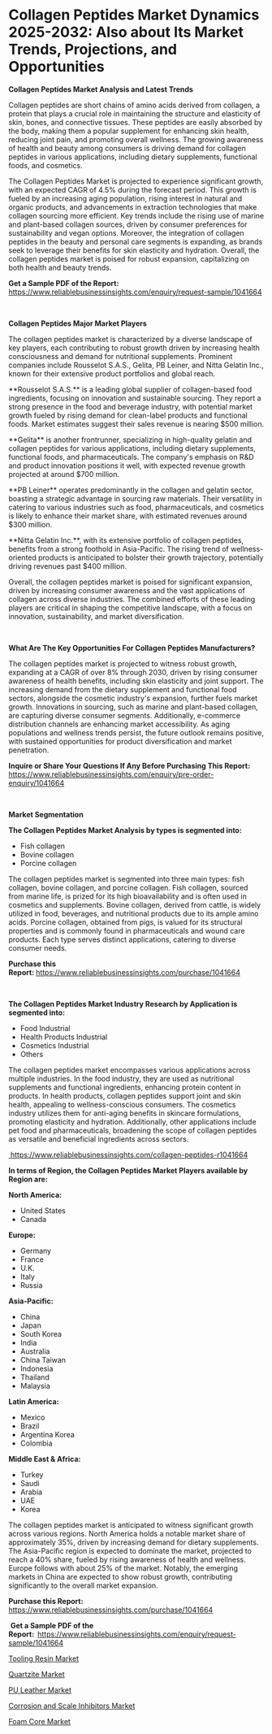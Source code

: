 <p><h1>Collagen Peptides Market Dynamics 2025-2032: Also about Its Market Trends, Projections, and Opportunities</h1></p><p><strong>Collagen Peptides Market Analysis and Latest Trends</strong></p>
<p><p>Collagen peptides are short chains of amino acids derived from collagen, a protein that plays a crucial role in maintaining the structure and elasticity of skin, bones, and connective tissues. These peptides are easily absorbed by the body, making them a popular supplement for enhancing skin health, reducing joint pain, and promoting overall wellness. The growing awareness of health and beauty among consumers is driving demand for collagen peptides in various applications, including dietary supplements, functional foods, and cosmetics.</p><p>The Collagen Peptides Market is projected to experience significant growth, with an expected CAGR of 4.5% during the forecast period. This growth is fueled by an increasing aging population, rising interest in natural and organic products, and advancements in extraction technologies that make collagen sourcing more efficient. Key trends include the rising use of marine and plant-based collagen sources, driven by consumer preferences for sustainability and vegan options. Moreover, the integration of collagen peptides in the beauty and personal care segments is expanding, as brands seek to leverage their benefits for skin elasticity and hydration. Overall, the collagen peptides market is poised for robust expansion, capitalizing on both health and beauty trends.</p></p>
<p><strong>Get a Sample PDF of the Report:&nbsp;</strong> <a href="https://www.reliablebusinessinsights.com/enquiry/request-sample/1041664?utm_campaign=1847&utm_medium=2&utm_source=Github&utm_content=ia&utm_term=31032025&utm_id=collagen-peptides">https://www.reliablebusinessinsights.com/enquiry/request-sample/1041664</a></p>
<p>&nbsp;</p>
<p><strong>Collagen Peptides Major Market Players</strong></p>
<p><p>The collagen peptides market is characterized by a diverse landscape of key players, each contributing to robust growth driven by increasing health consciousness and demand for nutritional supplements. Prominent companies include Rousselot S.A.S., Gelita, PB Leiner, and Nitta Gelatin Inc., known for their extensive product portfolios and global reach.</p><p>**Rousselot S.A.S.** is a leading global supplier of collagen-based food ingredients, focusing on innovation and sustainable sourcing. They report a strong presence in the food and beverage industry, with potential market growth fueled by rising demand for clean-label products and functional foods. Market estimates suggest their sales revenue is nearing $500 million.</p><p>**Gelita** is another frontrunner, specializing in high-quality gelatin and collagen peptides for various applications, including dietary supplements, functional foods, and pharmaceuticals. The company's emphasis on R&D and product innovation positions it well, with expected revenue growth projected at around $700 million.</p><p>**PB Leiner** operates predominantly in the collagen and gelatin sector, boasting a strategic advantage in sourcing raw materials. Their versatility in catering to various industries such as food, pharmaceuticals, and cosmetics is likely to enhance their market share, with estimated revenues around $300 million.</p><p>**Nitta Gelatin Inc.**, with its extensive portfolio of collagen peptides, benefits from a strong foothold in Asia-Pacific. The rising trend of wellness-oriented products is anticipated to bolster their growth trajectory, potentially driving revenues past $400 million.</p><p>Overall, the collagen peptides market is poised for significant expansion, driven by increasing consumer awareness and the vast applications of collagen across diverse industries. The combined efforts of these leading players are critical in shaping the competitive landscape, with a focus on innovation, sustainability, and market diversification.</p></p>
<p>&nbsp;</p>
<p><strong>What Are The Key Opportunities For Collagen Peptides Manufacturers?</strong></p>
<p><p>The collagen peptides market is projected to witness robust growth, expanding at a CAGR of over 8% through 2030, driven by rising consumer awareness of health benefits, including skin elasticity and joint support. The increasing demand from the dietary supplement and functional food sectors, alongside the cosmetic industry's expansion, further fuels market growth. Innovations in sourcing, such as marine and plant-based collagen, are capturing diverse consumer segments. Additionally, e-commerce distribution channels are enhancing market accessibility. As aging populations and wellness trends persist, the future outlook remains positive, with sustained opportunities for product diversification and market penetration.</p></p>
<p><strong>Inquire or Share Your Questions If Any Before Purchasing This Report:</strong> <a href="https://www.reliablebusinessinsights.com/enquiry/pre-order-enquiry/1041664?utm_campaign=1847&utm_medium=2&utm_source=Github&utm_content=ia&utm_term=31032025&utm_id=collagen-peptides">https://www.reliablebusinessinsights.com/enquiry/pre-order-enquiry/1041664</a></p>
<p>&nbsp;</p>
<p><strong>Market Segmentation</strong></p>
<p><strong>The Collagen Peptides Market Analysis by types is segmented into:</strong></p>
<p><ul><li>Fish collagen</li><li>Bovine collagen</li><li>Porcine collagen</li></ul></p>
<p><p>The collagen peptides market is segmented into three main types: fish collagen, bovine collagen, and porcine collagen. Fish collagen, sourced from marine life, is prized for its high bioavailability and is often used in cosmetics and supplements. Bovine collagen, derived from cattle, is widely utilized in food, beverages, and nutritional products due to its ample amino acids. Porcine collagen, obtained from pigs, is valued for its structural properties and is commonly found in pharmaceuticals and wound care products. Each type serves distinct applications, catering to diverse consumer needs.</p></p>
<p><strong>Purchase this Report:&nbsp;</strong><a href="https://www.reliablebusinessinsights.com/purchase/1041664?utm_campaign=1847&utm_medium=2&utm_source=Github&utm_content=ia&utm_term=31032025&utm_id=collagen-peptides">https://www.reliablebusinessinsights.com/purchase/1041664</a></p>
<p>&nbsp;</p>
<p><strong>The Collagen Peptides Market Industry Research by Application is segmented into:</strong></p>
<p><ul><li>Food Industrial</li><li>Health Products Industrial</li><li>Cosmetics Industrial</li><li>Others</li></ul></p>
<p><p>The collagen peptides market encompasses various applications across multiple industries. In the food industry, they are used as nutritional supplements and functional ingredients, enhancing protein content in products. In health products, collagen peptides support joint and skin health, appealing to wellness-conscious consumers. The cosmetics industry utilizes them for anti-aging benefits in skincare formulations, promoting elasticity and hydration. Additionally, other applications include pet food and pharmaceuticals, broadening the scope of collagen peptides as versatile and beneficial ingredients across sectors.</p></p>
<p><a href="https://www.reliablebusinessinsights.com/collagen-peptides-r1041664?utm_campaign=1847&utm_medium=2&utm_source=Github&utm_content=ia&utm_term=31032025&utm_id=collagen-peptides">&nbsp;https://www.reliablebusinessinsights.com/collagen-peptides-r1041664</a></p>
<p><strong>In terms of Region, the Collagen Peptides Market Players available by Region are:</strong></p>
<p>
    <p> <strong> North America: </strong>
        <ul>
            <li>United States</li>
            <li>Canada</li>
        </ul>
        </p> 
    <p> <strong> Europe: </strong>
        <ul>
            <li>Germany</li>
            <li>France</li>
            <li>U.K.</li>
            <li>Italy</li>
            <li>Russia</li>
        </ul>
        </p> 
    <p> <strong> Asia-Pacific: </strong>
        <ul>
            <li>China</li>
            <li>Japan</li>
            <li>South Korea</li>
            <li>India</li>
            <li>Australia</li>
            <li>China Taiwan</li>
            <li>Indonesia</li>
            <li>Thailand</li>
            <li>Malaysia</li>
        </ul>
        </p> 
    <p> <strong> Latin America: </strong>
        <ul>
            <li>Mexico</li>
            <li>Brazil</li>
            <li>Argentina Korea</li>
            <li>Colombia</li>
        </ul>
        </p> 
    <p> <strong> Middle East & Africa: </strong>
        <ul>
            <li>Turkey</li>
            <li>Saudi</li>
            <li>Arabia</li>
            <li>UAE</li>
            <li>Korea</li>
        </ul>
    </p>
    </p>
<p><p>The collagen peptides market is anticipated to witness significant growth across various regions. North America holds a notable market share of approximately 35%, driven by increasing demand for dietary supplements. The Asia-Pacific region is expected to dominate the market, projected to reach a 40% share, fueled by rising awareness of health and wellness. Europe follows with about 25% of the market. Notably, the emerging markets in China are expected to show robust growth, contributing significantly to the overall market expansion.</p></p>
<p><strong>Purchase this Report: </strong><a href="https://www.reliablebusinessinsights.com/purchase/1041664?utm_campaign=1847&utm_medium=2&utm_source=Github&utm_content=ia&utm_term=31032025&utm_id=collagen-peptides">https://www.reliablebusinessinsights.com/purchase/1041664</a></p>
<p>&nbsp;<strong>Get a Sample PDF of the Report:&nbsp;&nbsp;</strong><a href="https://www.reliablebusinessinsights.com/enquiry/request-sample/1041664?utm_campaign=1847&utm_medium=2&utm_source=Github&utm_content=ia&utm_term=31032025&utm_id=collagen-peptides">https://www.reliablebusinessinsights.com/enquiry/request-sample/1041664</a></p>
<p><strong></strong></p>
<p><p><a href="https://github.com/mynaoanes/Market-Research-Report-List-1/blob/main/tooling-resin-market.md?utm_campaign=1847&utm_medium=2&utm_source=Github&utm_content=ia&utm_term=31032025&utm_id=collagen-peptides">Tooling Resin Market</a></p><p><a href="https://github.com/alrogikrosa/Market-Research-Report-List-1/blob/main/quartzite-market.md?utm_campaign=1847&utm_medium=2&utm_source=Github&utm_content=ia&utm_term=31032025&utm_id=collagen-peptides">Quartzite Market</a></p><p><a href="https://github.com/borknyberg/Market-Research-Report-List-1/blob/main/pu-leather-market.md?utm_campaign=1847&utm_medium=2&utm_source=Github&utm_content=ia&utm_term=31032025&utm_id=collagen-peptides">PU Leather Market</a></p><p><a href="https://github.com/puhakhommabh/Market-Research-Report-List-1/blob/main/corrosion-and-scale-inhibitors-market.md?utm_campaign=1847&utm_medium=2&utm_source=Github&utm_content=ia&utm_term=31032025&utm_id=collagen-peptides">Corrosion and Scale Inhibitors Market</a></p><p><a href="https://github.com/coricnzati/Market-Research-Report-List-1/blob/main/foam-core-market.md?utm_campaign=1847&utm_medium=2&utm_source=Github&utm_content=ia&utm_term=31032025&utm_id=collagen-peptides">Foam Core Market</a></p></p>